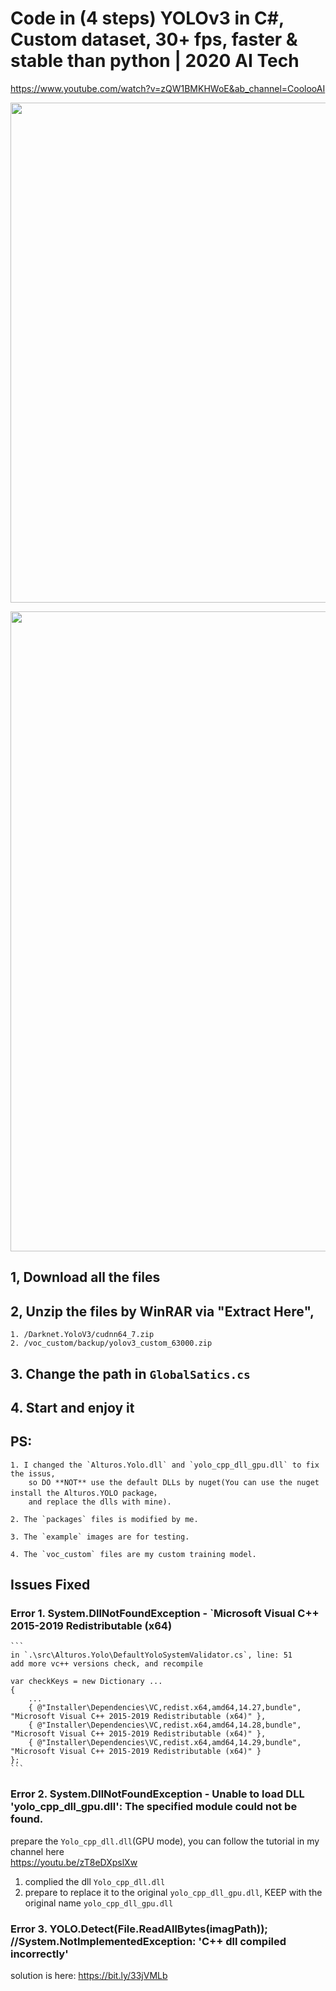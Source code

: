 ﻿# Code in (4 steps) YOLOv3 in C#, Custom dataset, 30+ fps, faster & stable than python | 2020 AI Tech

https://www.youtube.com/watch?v=zQW1BMKHWoE&ab_channel=CoolooAI


<p>
<img alt="" src="../Doc/run.jpg" width="800" />
</p>
<p>
<img alt="" src="../Doc/vs1.jpg" width="1024" />
</p>



## 1, Download all the files

## 2, Unzip the files by WinRAR via "Extract Here",

    1. /Darknet.YoloV3/cudnn64_7.zip
    2. /voc_custom/backup/yolov3_custom_63000.zip

## 3. Change the path in `GlobalSatics.cs`
## 4. Start and enjoy it


## PS: 

    1. I changed the `Alturos.Yolo.dll` and `yolo_cpp_dll_gpu.dll` to fix the issus, 
        so DO **NOT** use the default DLLs by nuget(You can use the nuget install the Alturos.YOLO package，
        and replace the dlls with mine).

    2. The `packages` files is modified by me.

    3. The `example` images are for testing.

    4. The `voc_custom` files are my custom training model.

## Issues Fixed 
    
### Error 1. System.DllNotFoundException - `Microsoft Visual C++ 2015-2019 Redistributable (x64)

    ```
    in `.\src\Alturos.Yolo\DefaultYoloSystemValidator.cs`, line: 51
    add more vc++ versions check, and recompile

    var checkKeys = new Dictionary ...
    {
        ...
        { @"Installer\Dependencies\VC,redist.x64,amd64,14.27,bundle", "Microsoft Visual C++ 2015-2019 Redistributable (x64)" },
        { @"Installer\Dependencies\VC,redist.x64,amd64,14.28,bundle", "Microsoft Visual C++ 2015-2019 Redistributable (x64)" },
        { @"Installer\Dependencies\VC,redist.x64,amd64,14.29,bundle", "Microsoft Visual C++ 2015-2019 Redistributable (x64)" }
    };
    ```
### Error 2. System.DllNotFoundException - Unable to load DLL 'yolo_cpp_dll_gpu.dll': The specified module could not be found.
prepare the `Yolo_cpp_dll.dll`(GPU mode), 
you can follow the tutorial in my channel here  
https://youtu.be/zT8eDXpslXw
1. complied the dll `Yolo_cpp_dll.dll`
2. prepare to replace it to the original `yolo_cpp_dll_gpu.dll`, KEEP with the original name `yolo_cpp_dll_gpu.dll`

### Error 3.  YOLO.Detect(File.ReadAllBytes(imagPath)); //System.NotImplementedException: 'C++ dll compiled incorrectly'

solution is here: https://bit.ly/33jVMLb
